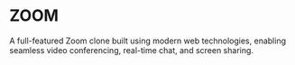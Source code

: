 # ZOOM
A full-featured Zoom clone built using modern web technologies, enabling seamless video conferencing, real-time chat, and screen sharing.

